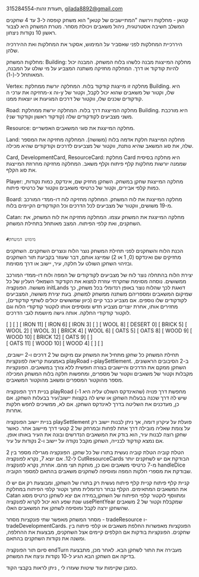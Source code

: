תעודת זהות-315284554, gilada8892@gmail.com

קטאן - מחלקות וירושה
"המתיישבים של קטאן" הוא משחק קופסה ל-3 עד 4 שחקנים המשלב חשיבה אסטרטגית, ניהול משאבים ויכולת מסחר. מטרת המשחק היא לצבור ראשון 10 נקודות ניצחון.

היררכיית המחלקות
לפני שאסביר על המימוש, אסקור את המחלקות ואת ההיררכיה שלהן.

מחלקות המשחק:
Building: מחלקה המייצגת מבנה כלשהו בלוח המשחק. המבנה יכול להיות קודקוד או דרך. המחלקה מחזיקה משתנה המצביע על מי שולט על המבנה, המאותחל ל-(-1).

Vertex: מחלקה זו מייצגת קודקוד בלוח. המחלקה יורשת ממחלקת Building. היא מחזיקה את ערכי ה-x וה-y שלו, וקטור של משאבים שהוא יכול לקבל, וקטור של קודקודים שכנים שלו, ווקטור של דרכים המגיעות או יוצאות ממנו.

Road: מחלקה המייצגת דרך בלוח. המחלקה יורשת ממחלקת Building. היא מורכבת משני מצביעים לקודקודים שלה (קודקוד ראשון וקודקוד שני).

Resource: מחלקה המייצגת את סוגי המשאבים האפשריים.

Land: מחלקה המייצגת חלקת אדמה בלוח (משושה). המחלקה מחזיקה את המספר שלה, את סוג המשאב שהיא נותנת, ווקטור של מצביעים לדרכים וקודקודים שהיא מכילה.

Card, DevelopmentCard, ResourceCard: מחלקת Card היא מחלקה בסיסית שממנה יורשות מחלקות קלף פיתוח וקלף משאב. המחלקה מחזיקה מחרוזת המייצגת את סוג הקלף.

Player: מחלקה המייצגת שחקן במשחק. השחקן מחזיק שם, אינדקס, כמות נקודות, כמות קלפי אבירים, וקטור של כרטיסי משאבים ווקטור של כרטיסי פיתוח.

Board: מחלקה המייצגת את לוח המשחק. המחלקה מחזיקה לוח דו-ממדי המורכב מ-19 משושים, ווקטור של מצביעים לכל הדרכים וכל הקודקודים הקיימים בלוח.

Catan: מחלקה המייצגת את המשחק עצמו. המחלקה מחזיקה את לוח המשחק, את השחקנים, ואת קלפי הפיתוח. המצב מאותחל בתחילת המשחק.
            
                                                                                                                            #מימוש המשחק
הכנת הלוח והשחקנים
לפני תחילת המשחק נוצר הלוח ונוצרים השחקנים. השחקנים מחזיקים שם ואינדקס (0, 1 או 2) שמייצג אותם, דבר שעוזר בקביעת תור השחקנים ובזיהוי השחקן השולט על חלקה, עיר, יישוב או דרך מסוימת.

יצירת הלוח
בהתחלה נוצר לוח של מצביעים לקודקודים של המפה ולוח דו-ממדי המורכב ממשושים. נוסחה מסוימת שחקרתי עוזרת למצוא את הקודקוד השמאלי העליון של כל משושה. הפונקציה initLands דואגת לכך שהלוח נוצר באופן רנדומלי בכל משחק, כך שמיקום המשאבים ומספריהם משתנה ממשחק למשחק. בעת יצירת משושה, המצביעים לקודקודים שלו נוספים. אם מצביע כבר קיים (כיוון שמשושים יכולים לשתף קודקודים), מחזירים אותו, אחרת יוצרים מצביע חדש ומוסיפים אותו לוקטור קודקודי הלוח וגם לוקטור קודקודי החלקה. אותה גישה מיושמת לגבי הדרכים.

[ ]   [ ]  [ IRON  11] [ IRON  6] [ IRON  3] 
[ ]    [ WOOL  8] [ DESERT  0] [ BRICK  5] [ WOOL  2] 
[ WOOL  3] [ BRICK  4] [ WOOL  6] [ OATS  5] [ OATS  8] 
    [ WOOD  9] [ WOOD  10] [ BRICK  12] [ OATS  9]  [ ]  
          [ OATS  11] [ WOOD  10] [ WOOD  4]  [ ]   [ ]
          
תחילת המשחק
כל שחקן מתחיל את המשחק עם מיקום של 2 דרכים ו-2 יישובים, באמצעות קריאה לפונקציות playRoad ו-playSettlement. ב-2 הסיבובים הראשונים, השחקן ממקם את הדרכים והיישובים בצורה חופשית ללא צורך במשאבים. הפונקציות מקבלות וקטור של משאבים ווקטור של מספרים, ומחפשות חלקה בלוח המשחק המכילה מספר מהוקטור המספרים ומשאב מהוקטור המשאבים.

בניית דרך
הפונקציה playRoad מחפשת דרך פנויה (שהאינדקס השולט עליה היא 1-) שיש לה דרך שכנה בבעלות השחקן או שיש לה בקצוות יישוב/עיר בבעלות השחקן. אם כן, מעדכנים את השליטה בדרך לאינדקס השחקן. אם לא, ממשיכים לחפש חלקות אחרות.

בניית יישוב
הפונקציה playSettlement פועלת על עיקרון דומה, אך ניתן לבנות יישוב רק על צומת שאליה מובילה דרך אחת לפחות ובמרחק של 2 קטעי דרך מיישוב אחר. כאשר שחקן רוצה לבנות עיר, הוא בודק את המשאבים הנדרשים ובונה את העיר באותו אופן. אם נמצא קודקוד לבנייה, השחקן מקבל נקודה על יישוב ו-2 נקודות על עיר.

הטלת קוביה
הטלת קוביה נעשית בתורו של כל שחקן. הפונקציה מגרילה מספר בין 2 ל-12. אם יוצא 7, נקרא לפונקציה CutResourceCards הבודקת אם יש לשחקנים יותר מ-7 כרטיסי משאבים ואם כן, מוחקת חצי מהם. אחרת, נקרא לפונקציה handleDice שבודקת את מספרי חלקות המפה ומוסיפה לשחקנים משאבים בהתאם למספר הקוביה.

קניית קלף פיתוח
קניית קלף פיתוח נעשית רק בתורו של השחקן, ומבוצעת רק אם יש לו את המשאבים המתאימים. הקלף נבחר רנדומלית מתוך וקטור קלפי הפיתוח במחלקת Catan ומתווסף לוקטור קלפי הפיתוח של השחקן,במידה אם יצא לשחקן כרטיס מסוג שנת שפע הוא יכול לקרוא לפונקציה usePlentYear שמקבלת וקטור של 2 משאבים שהשחקן ירצה לקבל ומוסיפה לשחקן את המשאבים האלו.

מסחר
המשחק מאפשר שתי פונקציות מסחר - tradeResource ו-tradeDevelopmentCards. הפונקציות מאפשרות החלפת משאבים או קלפי פיתוח בין שחקנים. הפונקציות בודקות אם הקלפים קיימים אצל השחקנים, מבצעות את ההחלפה, ומשנה את נקודות השחקנים בהתאם.

סיום תור
הפונקציה endTurn מעבירה את התור לשחקן הבא. לאחר מכן, מתבצעת בדיקה אם השחקן הבא הגיע ל-10 נקודות וניצח את המשחק.

כמובן שקיימות עוד שיטות שעזרו לי , ניתן לראות בקבצי הקוד.






                                                                                                                           

